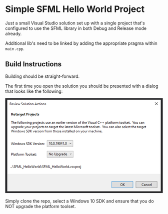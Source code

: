 # Simple SFML Hello World Project

Just a small Visual Studio solution set up with a single project that's
configured to use the SFML library in both Debug and Release mode already.

Additional lib's need to be linked by adding the appropriate pragma within
`main.cpp`.

## Build Instructions

Building should be straight-forward.

The first time you open the solution you should be presented with a dialog that
looks like the following:

![](img/SolutionActions.png)

Simply clone the repo, select a Windows 10 SDK and ensure that you do NOT
upgrade the platform toolset.


